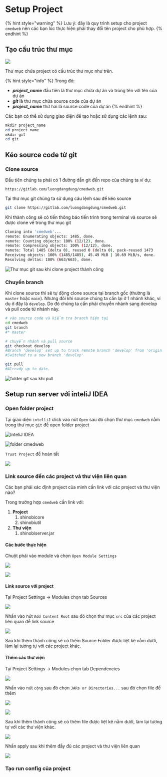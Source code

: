 # Setup Project

{% hint style="warning" %}
Lưu ý: đây là quy trình setup cho project `cmedweb` nên các bạn lúc thực hiện phải thay đổi tên project cho phù hợp.
{% endhint %}

## Tạo cấu trúc thư mục

![](<.gitbook/assets/image (48) (1).png>)

Thư mục chứa project có cấu trúc thư mục như trên.

{% hint style="info" %}
Trong đó:

* _**project\_name**_ đầu tiên là thư mục chứa dự án và trùng tên với tên của dự án
* _**git**_ là thư mục chứa source code của dự án
* _**project\_name**_ thứ hai là source code của dự án
{% endhint %}

Các bạn có thể sử dụng giao diện để tạo hoặc sử dụng các lệnh sau:

```powershell
mkdir project_name
cd project_name
mkdir git
cd git
```

## Kéo source code từ git

### Clone source

Đầu tiên chúng ta phải có 1 đường dẫn git đến repo của chúng ta ví dụ:

```url
https://gitlab.com/luongdangdung/cmedweb.git
```

Tại thư mục git chúng ta sử dụng câu lệnh sau để kéo source

```bash
git clone https://gitlab.com/luongdangdung/cmedweb.git
```

Khi thành công sẽ có tiến thông báo tiến trình trong terminal và source sẽ được clone về trong thư mục git

```bash
Cloning into 'cmedweb'...
remote: Enumerating objects: 1485, done.
remote: Counting objects: 100% (12/12), done.
remote: Compressing objects: 100% (12/12), done.
remote: Total 1485 (delta 0), reused 0 (delta 0), pack-reused 1473
Receiving objects: 100% (1485/1485), 45.49 MiB | 10.69 MiB/s, done.
Resolving deltas: 100% (663/663), done.
```

![Thư mục git sau khi clone project thành công](<.gitbook/assets/image (48).png>)

### Chuyển branch

Khi clone source thì sẽ tự động clone source tại branch gốc (thường là `master` hoặc `main`). Nhưng đôi khi source chúng ta cần lại ở 1 nhánh khác, ví dụ ở đây là `develop`. Do đó chúng ta cần phải chuyển nhánh sang develop và pull code từ nhánh này.

```bash
# vào source code và kiểm tra branch hiện tại
cd cmedweb
git branch
#* master

# chuyển nhánh và pull source
git checkout develop
#Branch 'develop' set up to track remote branch 'develop' from 'origin'.
#Switched to a new branch 'develop'

git pull
#Already up to date.
```

![folder git sau khi pull](<.gitbook/assets/image (58).png>)

## Setup run server với inteliJ IDEA

### Open folder project

Tại giao diện `intelliJ` click vào nút `Open` sau đó chọn thư mục `cmedweb` nằm trong thư mục `git` để open folder project

![InteliJ IDEA](<.gitbook/assets/image (62).png>)

![folder cmedweb](<.gitbook/assets/image (60).png>)

`Trust Project` để hoàn tất&#x20;

![](<.gitbook/assets/image (64).png>)

### Link source đến các project và thư viện liên quan

Các bạn phải xác định project của mình cần link với các project và thư viện nào?&#x20;

Trong trường hợp `cmedweb` cần link với:

1. **Project**
   1. shinobicore
   2. shinobiutil
2. **Thư viện**
   1. shinobiserver.jar

#### Các bước thực hiện

Chuột phải vào module và chọn `Open Module Settings`

![](<.gitbook/assets/image (54).png>)

![](<.gitbook/assets/image (50).png>)

#### Link source với project

Tại Project Settings -> Modules chọn tab Sources

&#x20;

![](<.gitbook/assets/image (66).png>)

Nhấn vào nút `Add Content Root` sau đó chọn thư mục `src` của các project liên quan để link source

![](<.gitbook/assets/image (59).png>)

Sau khi thêm thành công sẽ có thêm Source Folder được liệt kê nằm dưới, làm lại tương tự với các project khác.

#### Thêm các thư viện

Tại Project Settings -> Modules chọn tab Dependencies

![](<.gitbook/assets/image (67).png>)

Nhấn vào nút `cộng` sau đó chọn `JARs or Directories...` sau đó chọn file để thêm&#x20;

![](<.gitbook/assets/image (57).png>)

![](<.gitbook/assets/image (56).png>)

Sau khi thêm thành công sẽ có thêm file được liệt kê nằm dưới, làm lại tương tự với các thư viện khác.

![](<.gitbook/assets/image (49).png>)

Nhấn apply sau khi thêm đầy đủ các project và thư viện liên quan&#x20;

![](<.gitbook/assets/image (63).png>)

###

### Tạo run config của project

